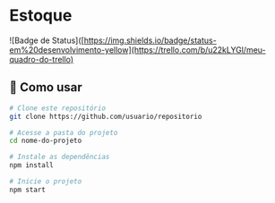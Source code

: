 # Estoque

![Badge de Status]([https://img.shields.io/badge/status-em%20desenvolvimento-yellow](https://trello.com/b/u22kLYGl/meu-quadro-do-trello)


## 📂 Como usar

```bash
# Clone este repositório
git clone https://github.com/usuario/repositorio

# Acesse a pasta do projeto
cd nome-do-projeto

# Instale as dependências
npm install

# Inicie o projeto
npm start
